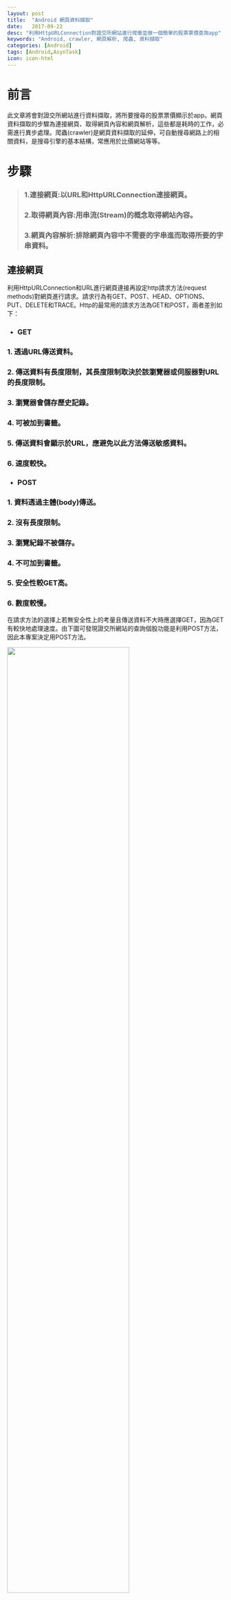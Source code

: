 ```yaml
---
layout: post
title:  "Android 網頁資料擷取"
date:   2017-09-22
desc: "利用HttpURLConnection對證交所網站進行爬衝並做一個簡單的股票票價查詢app"
keywords: "Android, crawler, 網頁解析, 爬蟲, 資料擷取"
categories: [Android]
tags: [Android,AsynTask]
icon: icon-html
---
```


# 前言
此文章將會對證交所網站進行資料擷取，將所要搜尋的股票票價顯示於app。網頁資料擷取的步驟為連接網頁、取得網頁內容和網頁解析，這些都是耗時的工作，必需進行異步處理。爬蟲(crawler)是網頁資料擷取的延伸，可自動搜尋網路上的相關資料，是搜尋引擎的基本結構，常應用於比價網站等等。

# 步驟

>### 1.連接網頁:以URL和HttpURLConnection連接網頁。
>### 2.取得網頁內容:用串流(Stream)的概念取得網站內容。
>### 3.網頁內容解析:排除網頁內容中不需要的字串進而取得所要的字串資料。

## 連接網頁

利用HttpURLConnection和URL進行網頁連接再設定http請求方法(request methods)對網頁進行請求。請求行為有GET、POST、HEAD、OPTIONS、PUT、DELETE和TRACE。Http的最常用的請求方法為GET和POST，兩者差別如下：

* ### GET
###  1. 透過URL傳送資料。
###  2. 傳送資料有長度限制，其長度限制取決於該瀏覽器或伺服器對URL的長度限制。
###  3. 瀏覽器會儲存歷史記錄。
###  4. 可被加到書籤。
###  5. 傳送資料會顯示於URL，應避免以此方法傳送敏感資料。
###  6. 速度較快。
* ### POST
###  1. 資料透過主體(body)傳送。
###  2. 沒有長度限制。
###  3. 瀏覽紀錄不被儲存。
###  4. 不可加到書籤。
###  5. 安全性較GET高。
###  6. 數度較慢。

在請求方法的選擇上若無安全性上的考量且傳送資料不大時應選擇GET，因為GET有較快地處理速度。由下圖可發現證交所網站的查詢個股功能是利用POST方法，因此本專案決定用POST方法。

<img src="{{ site.img_path }}/20170922/證交所post.png" width="75%">

HttpURLConnection是一個抽象類別，其基本用法可參考<a href="https://developer.android.com/reference/java/net/HttpURLConnection.html">官方網站</a>。下段程式碼為HttpURLConnection和URL進行網頁連接。finally區段的程式碼是一定會實行的，其中呼叫disconnect方法意味著不需要再對伺服器發起請求，因此斷開連線。

```java
public String postData(String key,String value) {
    String htmlInf="";
    try{
        HttpURLConnection urlConnection = (HttpURLConnection) url.openConnection();
        try {
            urlConnection.setChunkedStreamingMode(0);//不知道資料長度時呼叫，避免緩存耗盡
            urlConnection.setRequestMethod("POST");//預設是GET 用POST要改
            urlConnection.setDoOutput(true);//default is false,有輸出時須為true
            urlConnection.setDoInput(true);//default is true,有輸入時須為true

            String outputData = keyAndValue(key,value);//key和value字串的串接是要丟到網頁上的資料 ex: "stkNo=2300"
            writeHtmldata(urlConnection,outputData);//將資料丟到網頁
            htmlInf = readHtmlStream(urlConnection);//將所要的資料讀進app並輸出

        } finally {
            urlConnection.disconnect();//斷開連接
        }
    } catch (MalformedURLException e) {
        return "Exception:" + e.getMessage();
    } catch (IOException e) {
        return "Exception:" + e.getMessage();
    }
    return htmlInf;
}
```

## 取得網頁內容

取得所要的網頁內容之前須先傳送要查詢的個股代號與關鍵字到網站上，接下來網站會返回網頁內容。傳送、接收和輸出都需要倚靠串流進行處理。串流可想成資料在資料來源端(Data Source)與資料目的端(Data Sink)之間流動。輸入串流(InputStream)是將資料從來源端取出而輸出串流(Output)是將資料寫入目的端，資料的單位是位元組。下圖是輸出與輸入串流常用類別的繼承圖。

<img src="{{ site.img_path }}/20170922/Stream.png" width="75%">

輸入串流以及輸出串流處理的是位元組資料，若要處理字元資料可使用字元處理類別，字元資料處理類別會自動將位元組與字元進行編碼轉換。Reader類別可將字元資料取來源端出而Writer可將字元資料寫入目的端。下圖是Reader類別與Writer類別的繼承關係圖。

<img src="{{ site.img_path }}/20170922/ReWr.png" width="75%">

下段程式碼的功能是要將字元資料傳送到網頁上，因此使用字元處理類別。BufferedWriter提供Writer資料緩衝區，此類別需包裹一個OutputStreamWriter，之後將資料寫入記憶體的緩衝區，不需寫在硬碟上，因此增加處理速度，非常適合用於輸出資料到網頁上的情形。當資料傳送完畢後要close，因此將關閉的方法寫在finally區段以確定程式碼確實會關閉串流以及Writer。讀者也可嘗試用自動關閉資源的方法撰寫，此方法也可確保資源的關閉。

```java
private void writeHtmldata(HttpURLConnection urlConnection,String outputData) throws IOException {
    OutputStream os = urlConnection.getOutputStream();
    BufferedWriter writer = new BufferedWriter(new OutputStreamWriter(os, "UTF-8"));//bufferwriter 處理的資料是字串 自動在字元跟位元組之間作轉換
    try {
        writer.write(outputData);
        writer.flush();
    }finally {
        writer.close();
        os.close();
    }
}
```

要得到資料需經過輸入以及輸出處理，輸入是將資料由來源端取出而輸出則是將資料寫到目的端。將資料從網路上取出時使用BufferedInputStream，此類別需包裹一個InputStream類別，之後會將資料讀出至緩衝區。ByteArrayOutputStream也是利用緩衝區的類別，不腥要包裹OutputStream即可使用。

```java
private String readHtmlStream(HttpURLConnection urlConnection) throws IOException {
    InputStream is = new BufferedInputStream(urlConnection.getInputStream());//讀進來時不需做位元組與字元轉換 不需要用reader
    OutputStream bo = new ByteArrayOutputStream();
    try {
        int i = is.read();
        while (i != -1) {
            bo.write(i);
            i = is.read();
        }
    } finally {
        bo.close();
        is.close();
    }
    return bo.toString();
}
```
## 網頁內容解析

下圖中可看出開盤價位於第一個有“開盤競價基準”的table標籤內，且在第二個<td>後。此專案基於以上的想法進行網頁分析。
<img src="{{ site.img_path }}/20170922/證交所2330.png" width="75%">

```java
private String getstockdata(String htmlInf) {
    String result="";
    Pattern ptn =Pattern.compile("table");
    Matcher mch = ptn.matcher(htmlInf);
    String subs="";
    int start=0,end=0;
    while(mch.find()){
        start = mch.start();
        subs=htmlInf.substring(end,start);
        if(subs.contains("開盤競價基準")){
            break;
        }
        end = mch.end();
    }
    result = subs.split("<td>")[2].replace("</td>","");
    return result;
}
```

<a href="https://github.com/foolcodefun/TestHttpURLConnetion">完整專案連結</a>

